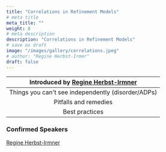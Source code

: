 ```yaml
---
title: "Correlations in Refinement Models"
# meta title
meta_title: ""
weight: 8
# meta description
description: "Correlations in Refinement Models"
# save as draft
image: "/images/gallery/correlations.jpeg"
# author: "Regine Herbst-Irmer"
draft: false
---
```


Introduced by [Regine Herbst-Irmner](/authors/regine-herbst-irmer)|
|:---:|
|Things you can't see independently (disorder/ADPs)|
|Pitfalls and remedies|
|Best practices |

### Confirmed Speakers
[Regine Herbst-Irmner](/authors/regine-herbst-irmer)

